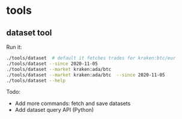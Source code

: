 # tools

## dataset tool

Run it:

```bash
./tools/dataset  # default it fetches trades for kraken:btc/eur
./tools/dataset --since 2020-11-05
./tools/dataset --market kraken:ada/btc
./tools/dataset --market kraken:ada/btc  --since 2020-11-05
./tools/dataset --help
```

Todo:

-   Add more commands: fetch and save datasets
-   Add dataset query API (Python)
